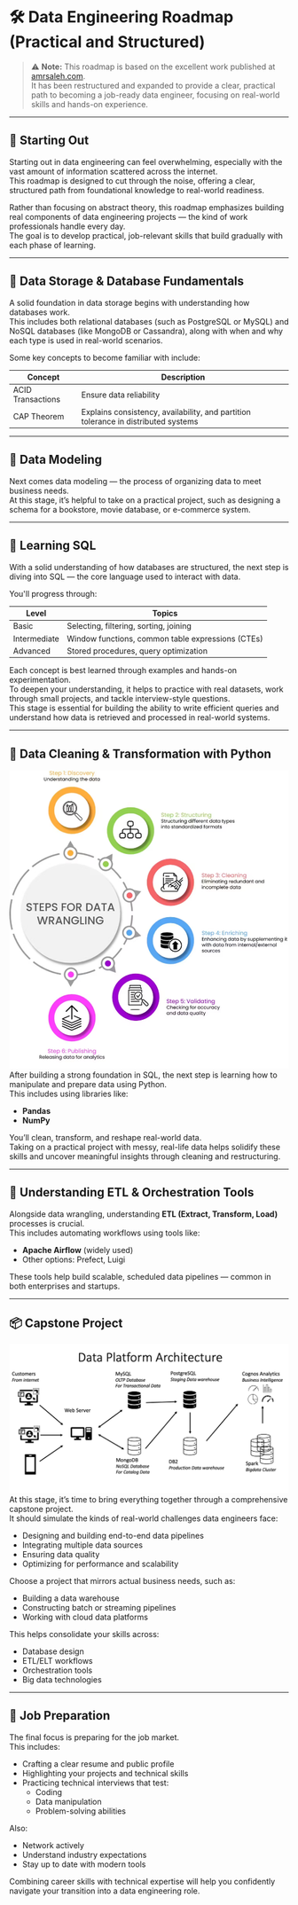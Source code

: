 # 🛠️ Data Engineering Roadmap (Practical and Structured)

> ⚠️ **Note:** This roadmap is based on the excellent work published at [amrsaleh.com](https://amrsaleh.com/).  
> It has been restructured and expanded to provide a clear, practical path to becoming a job-ready data engineer, focusing on real-world skills and hands-on experience.

---

## 🧭 Starting Out

Starting out in data engineering can feel overwhelming, especially with the vast amount of information scattered across the internet.  
This roadmap is designed to cut through the noise, offering a clear, structured path from foundational knowledge to real-world readiness.

Rather than focusing on abstract theory, this roadmap emphasizes building real components of data engineering projects — the kind of work professionals handle every day.  
The goal is to develop practical, job-relevant skills that build gradually with each phase of learning.

---

## 🧱 Data Storage & Database Fundamentals

A solid foundation in data storage begins with understanding how databases work.  
This includes both relational databases (such as PostgreSQL or MySQL) and NoSQL databases (like MongoDB or Cassandra), along with when and why each type is used in real-world scenarios.

Some key concepts to become familiar with include:

| Concept           | Description                                                                 |
|------------------|-----------------------------------------------------------------------------|
| ACID Transactions | Ensure data reliability                                                    |
| CAP Theorem       | Explains consistency, availability, and partition tolerance in distributed systems |

---

## 🧩 Data Modeling

Next comes data modeling — the process of organizing data to meet business needs.  
At this stage, it’s helpful to take on a practical project, such as designing a schema for a bookstore, movie database, or e-commerce system.

---

## 🧠 Learning SQL

With a solid understanding of how databases are structured, the next step is diving into SQL — the core language used to interact with data.

You'll progress through:

| Level      | Topics                                                                 |
|------------|------------------------------------------------------------------------|
| Basic      | Selecting, filtering, sorting, joining                                 |
| Intermediate | Window functions, common table expressions (CTEs)                    |
| Advanced   | Stored procedures, query optimization                                  |

Each concept is best learned through examples and hands-on experimentation.  
To deepen your understanding, it helps to practice with real datasets, work through small projects, and tackle interview-style questions.  
This stage is essential for building the ability to write efficient queries and understand how data is retrieved and processed in real-world systems.

---

## 🧹 Data Cleaning & Transformation with Python
![Logo](images/dataWrangling.png)
After building a strong foundation in SQL, the next step is learning how to manipulate and prepare data using Python.  
This includes using libraries like:

- **Pandas**
- **NumPy**

You’ll clean, transform, and reshape real-world data.  
Taking on a practical project with messy, real-life data helps solidify these skills and uncover meaningful insights through cleaning and restructuring.

---

## 🔁 Understanding ETL & Orchestration Tools

Alongside data wrangling, understanding **ETL (Extract, Transform, Load)** processes is crucial.  
This includes automating workflows using tools like:

- **Apache Airflow** (widely used)
- Other options: Prefect, Luigi

These tools help build scalable, scheduled data pipelines — common in both enterprises and startups.

---

## 📦 Capstone Project
![Logo](images/dataPlatformArchitecture.png)
At this stage, it’s time to bring everything together through a comprehensive capstone project.  
It should simulate the kinds of real-world challenges data engineers face:

- Designing and building end-to-end data pipelines
- Integrating multiple data sources
- Ensuring data quality
- Optimizing for performance and scalability

Choose a project that mirrors actual business needs, such as:

- Building a data warehouse
- Constructing batch or streaming pipelines
- Working with cloud data platforms

This helps consolidate your skills across:

- Database design  
- ETL/ELT workflows  
- Orchestration tools  
- Big data technologies

---

## 💼 Job Preparation

The final focus is preparing for the job market.  
This includes:

- Crafting a clear resume and public profile  
- Highlighting your projects and technical skills  
- Practicing technical interviews that test:
  - Coding
  - Data manipulation
  - Problem-solving abilities

Also:

- Network actively  
- Understand industry expectations  
- Stay up to date with modern tools  

Combining career skills with technical expertise will help you confidently navigate your transition into a data engineering role.

